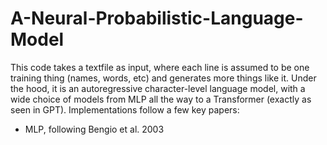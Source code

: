 # A-Neural-Probabilistic-Language-Model
This code takes a textfile as input, where each line is assumed to be one training thing (names, words, etc) and generates more things like it. Under the hood, it is an autoregressive character-level language model, with a wide choice of models from MLP all the way to a Transformer (exactly as seen in GPT).
Implementations follow a few key papers: 
* MLP, following Bengio et al. 2003
